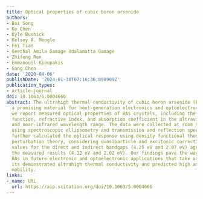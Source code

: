 ```yaml
---
title: Optical properties of cubic boron arsenide
authors:
- Bai Song
- Ke Chen
- Kyle Bushick
- Kelsey A. Mengle
- Fei Tian
- Geethal Amila Gamage Udalamatta Gamage
- Zhifeng Ren
- Emmanouil Kioupakis
- Gang Chen
date: '2020-04-06'
publishDate: '2024-01-30T07:16:36.090909Z'
publication_types:
- article-journal
doi: 10.1063/5.0004666
abstract: The ultrahigh thermal conductivity of cubic boron arsenide (BAs) makes it
  a promising material for next-generation electronics and optoelectronics. Here,
  we report measured optical properties of BAs crystals, including the complex dielectric
  function, refractive index, and absorption coefficient in the ultraviolet, visible,
  and near-infrared wavelength range. The data were collected at room temperature
  using spectroscopic ellipsometry and transmission and reflection spectroscopy. We
  further calculated the optical response using density functional theory and many-body
  perturbation theory, considering quasiparticle and excitonic corrections. The computed
  values for the direct and indirect bandgaps (4.25 eV and 2.07 eV) agree well with
  the measured results (4.12 eV and 2.02 eV). Our findings pave the way for using
  BAs in future electronic and optoelectronic applications that take advantage of
  its demonstrated ultrahigh thermal conductivity and predicted high ambipolar carrier
  mobility.
links:
- name: URL
  url: https://aip.scitation.org/doi/10.1063/5.0004666
---
```

